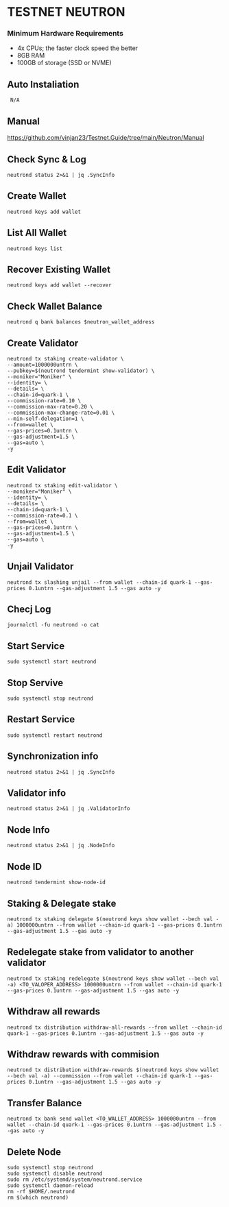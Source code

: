 # TESTNET NEUTRON


### Minimum Hardware Requirements
 - 4x CPUs; the faster clock speed the better
 - 8GB RAM
 - 100GB of storage (SSD or NVME)

## Auto Instaliation

```
 N/A
```

## Manual

https://github.com/vinjan23/Testnet.Guide/tree/main/Neutron/Manual


## Check Sync & Log

```
neutrond status 2>&1 | jq .SyncInfo
```

## Create Wallet

```
neutrond keys add wallet
```

## List All Wallet

```
neutrond keys list
```

## Recover Existing Wallet

```
neutrond keys add wallet --recover
```

## Check Wallet Balance

```
neutrond q bank balances $neutron_wallet_address
```

## Create Validator

```
neutrond tx staking create-validator \
--amount=1000000untrn \
--pubkey=$(neutrond tendermint show-validator) \
--moniker="Moniker" \
--identity= \
--details= \
--chain-id=quark-1 \
--commission-rate=0.10 \
--commission-max-rate=0.20 \
--commission-max-change-rate=0.01 \
--min-self-delegation=1 \
--from=wallet \
--gas-prices=0.1untrn \
--gas-adjustment=1.5 \
--gas=auto \
-y 
```

## Edit Validator

```
neutrond tx staking edit-validator \
--moniker="Moniker" \
--identity= \
--details= \
--chain-id=quark-1 \
--commission-rate=0.1 \
--from=wallet \
--gas-prices=0.1untrn \
--gas-adjustment=1.5 \
--gas=auto \
-y 
```

## Unjail Validator

```
neutrond tx slashing unjail --from wallet --chain-id quark-1 --gas-prices 0.1untrn --gas-adjustment 1.5 --gas auto -y 
```

## Checj Log

```
journalctl -fu neutrond -o cat
```

## Start Service

```
sudo systemctl start neutrond
```

## Stop Servive

```
sudo systemctl stop neutrond
```

## Restart Service

```
sudo systemctl restart neutrond
```

## Synchronization info

```
neutrond status 2>&1 | jq .SyncInfo
```

## Validator info

```
neutrond status 2>&1 | jq .ValidatorInfo
```

## Node Info

```
neutrond status 2>&1 | jq .NodeInfo
```

## Node ID

```
neutrond tendermint show-node-id
```

## Staking & Delegate stake

```
neutrond tx staking delegate $(neutrond keys show wallet --bech val -a) 1000000untrn --from wallet --chain-id quark-1 --gas-prices 0.1untrn --gas-adjustment 1.5 --gas auto -y 
```

## Redelegate stake from validator to another validator

```
neutrond tx staking redelegate $(neutrond keys show wallet --bech val -a) <TO_VALOPER_ADDRESS> 1000000untrn --from wallet --chain-id quark-1 --gas-prices 0.1untrn --gas-adjustment 1.5 --gas auto -y 
```

## Withdraw all rewards

```
neutrond tx distribution withdraw-all-rewards --from wallet --chain-id quark-1 --gas-prices 0.1untrn --gas-adjustment 1.5 --gas auto -y 
```

## Withdraw rewards with commision

```
neutrond tx distribution withdraw-rewards $(neutrond keys show wallet --bech val -a) --commission --from wallet --chain-id quark-1 --gas-prices 0.1untrn --gas-adjustment 1.5 --gas auto -y 
```

## Transfer Balance

```
neutrond tx bank send wallet <TO_WALLET_ADDRESS> 1000000untrn --from wallet --chain-id quark-1 --gas-prices 0.1untrn --gas-adjustment 1.5 --gas auto -y 
```

## Delete Node

```
sudo systemctl stop neutrond 
sudo systemctl disable neutrond 
sudo rm /etc/systemd/system/neutrond.service 
sudo systemctl daemon-reload 
rm -rf $HOME/.neutrond 
rm $(which neutrond) 
```


